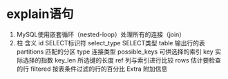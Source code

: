 # explain语句
1. MySQL使用嵌套循环（nested-loop）处理所有的连接（join）
2. 柱	含义
   id	SELECT标识符
   select_type	SELECT类型
   table	输出行的表
   partitions	匹配的分区
   type	连接类型
   possible_keys	可供选择的索引
   key	实际选择的指数
   key_len	所选键的长度
   ref	列与索引进行比较
   rows	估计要检查的行
   filtered	按表条件过滤的行的百分比
   Extra	附加信息

